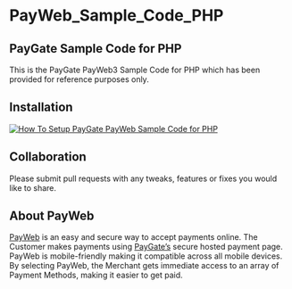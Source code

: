 # PayWeb_Sample_Code_PHP
## PayGate Sample Code for PHP

This is the PayGate PayWeb3 Sample Code for PHP which has been provided for reference purposes only.

## Installation
[![How To Setup PayGate PayWeb Sample Code for PHP](https://appinlet.com/wp-content/uploads/2021/11/How-To-Setup-PayGate-PayWeb-Sample-Code-for-PHP.jpg)](https://www.youtube.com/watch?v=F7xHy9g4ess "How To Setup PayGate PayWeb Sample Code for PHP")

## Collaboration

Please submit pull requests with any tweaks, features or fixes you would like to share.

## About PayWeb

[PayWeb](https://www.paygate.co.za/paygate-products/payweb/) is an easy and secure way to accept payments online. The Customer makes payments using [PayGate’s](https://www.paygate.co.za/) secure hosted payment page. PayWeb is mobile-friendly making it compatible across all mobile devices. By selecting PayWeb, the Merchant gets immediate access to an array of Payment Methods, making it easier to get paid.
